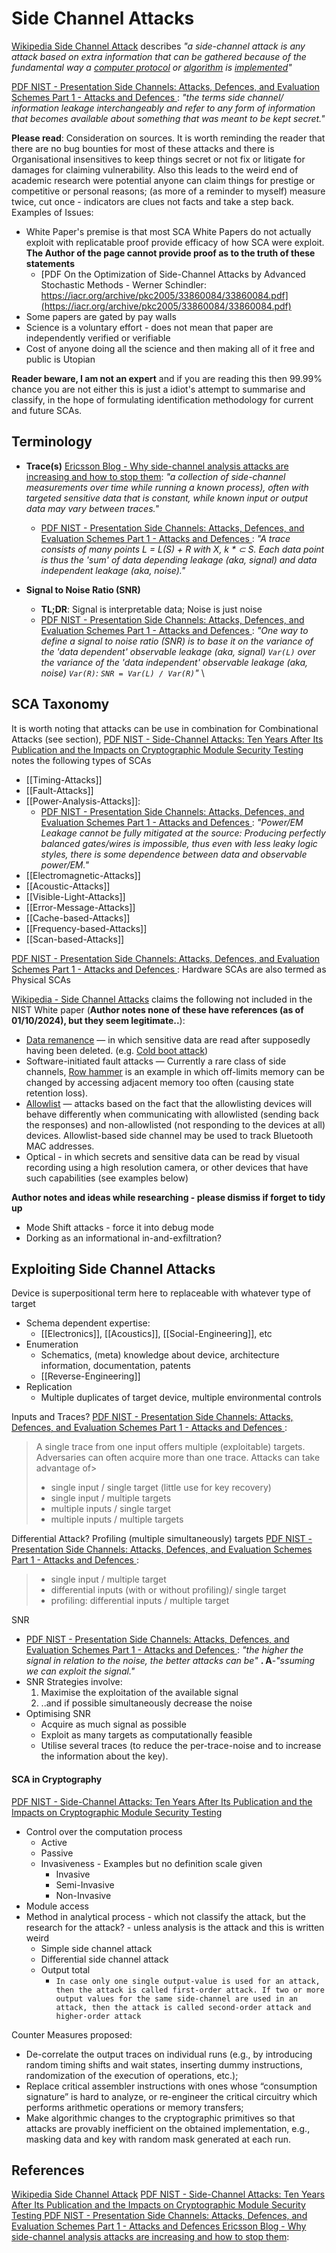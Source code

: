 # Side Channel Attacks

[Wikipedia Side Channel Attack](https://en.wikipedia.org/wiki/Side_channel_attack) describes *"a side-channel attack is any attack based on extra information that can be gathered because of the fundamental way a [computer protocol](https://en.wikipedia.org/wiki/Computer_protocol "Computer protocol") or [algorithm](https://en.wikipedia.org/wiki/Algorithm "Algorithm") is [implemented](https://en.wikipedia.org/wiki/Implementation#Computer_science "Implementation")"*

[PDF NIST - Presentation Side Channels: Attacks, Defences, and Evaluation Schemes Part 1 - Attacks and Defences ](https://csrc.nist.gov/csrc/media/Presentations/2021/crypto-club-2021-side-channels-1/images-media/crclub-2021-side-channels-1.pdf): *"the terms side channel/ information leakage interchangeably and refer to any form of information that becomes available about something that was
meant to be kept secret."*

**Please read**:
Consideration on sources. It is worth reminding the reader that there are no bug bounties for most of these attacks and there is Organisational insensitives to keep things secret or not fix or litigate for damages for claiming vulnerability. Also this leads to the weird end of academic research were potential anyone can claim things for prestige or competitive or personal reasons; (as more of a reminder to myself) measure twice, cut once - indicators are clues not facts and take a step back. Examples of Issues:
- White Paper's premise is that most SCA White Papers do not actually exploit with replicatable proof provide efficacy of how SCA were exploit. **The Author of the page cannot provide proof as to the truth of these statements**
	- [PDF On the Optimization of Side-Channel Attacks by Advanced Stochastic Methods - Werner Schindler: https://iacr.org/archive/pkc2005/33860084/33860084.pdf](https://iacr.org/archive/pkc2005/33860084/33860084.pdf) 
- Some papers are gated by pay walls
- Science is a voluntary effort - does not mean that paper are independently verified or verifiable
- Cost of anyone doing all the science and then making all of it free and public is Utopian


**Reader beware, I am not an expert** and if you are reading this then 99.99% chance you are not either this is just a idiot's attempt to summarise and classify, in the hope of formulating identification methodology for current and future SCAs.

## Terminology 

- **Trace(s)** [Ericsson Blog - Why side-channel analysis attacks are increasing and how to stop them](https://www.ericsson.com/en/blog/2023/4/side-channel-analysis): *"a collection of side-channel measurements over time while running a known process), often with targeted sensitive data that is constant, while known input or output data may vary between traces."*
	- [PDF NIST - Presentation Side Channels: Attacks, Defences, and Evaluation Schemes Part 1 - Attacks and Defences ](https://csrc.nist.gov/csrc/media/Presentations/2021/crypto-club-2021-side-channels-1/images-media/crclub-2021-side-channels-1.pdf): *"A trace consists of many points L = L(S) + R with X, k \* ⊂ S. Each data point is thus the 'sum' of data depending leakage (aka, signal) and data independent leakage (aka, noise)."*

- **Signal to Noise Ratio (SNR)**
	- **TL;DR**: Signal is interpretable data; Noise is just noise
	- [PDF NIST - Presentation Side Channels: Attacks, Defences, and Evaluation Schemes Part 1 - Attacks and Defences ](https://csrc.nist.gov/csrc/media/Presentations/2021/crypto-club-2021-side-channels-1/images-media/crclub-2021-side-channels-1.pdf): *"One way to define a signal to noise ratio (SNR) is to base it on the variance of the 'data dependent' observable leakage (aka, signal) `Var(L)` over the variance of the 'data independent' observable leakage (aka, noise) `Var(R)`: `SNR = Var(L) / Var(R)`"*
\
## SCA Taxonomy 

It is worth noting that attacks can be use in combination for Combinational Attacks (see section), [PDF NIST - Side-Channel Attacks: Ten Years After Its Publication and the Impacts on Cryptographic Module Security Testing ](https://csrc.nist.gov/csrc/media/events/physical-security-testing-workshop/documents/papers/physecpaper19.pdf) notes the following types of SCAs

- [[Timing-Attacks]]
- [[Fault-Attacks]]
- [[Power-Analysis-Attacks]]:
	- [PDF NIST - Presentation Side Channels: Attacks, Defences, and Evaluation Schemes Part 1 - Attacks and Defences ](https://csrc.nist.gov/csrc/media/Presentations/2021/crypto-club-2021-side-channels-1/images-media/crclub-2021-side-channels-1.pdf): *"Power/EM Leakage cannot be fully mitigated at the source: Producing perfectly balanced gates/wires is impossible, thus even with less leaky logic styles, there is some dependence between data and observable power/EM."*
- [[Electromagnetic-Attacks]]
- [[Acoustic-Attacks]]
- [[Visible-Light-Attacks]]
- [[Error-Message-Attacks]]
- [[Cache-based-Attacks]]
- [[Frequency-based-Attacks]]
- [[Scan-based-Attacks]]

[PDF NIST - Presentation Side Channels: Attacks, Defences, and Evaluation Schemes Part 1 - Attacks and Defences ](https://csrc.nist.gov/csrc/media/Presentations/2021/crypto-club-2021-side-channels-1/images-media/crclub-2021-side-channels-1.pdf): Hardware SCAs are also termed as Physical SCAs 


[Wikipedia - Side Channel Attacks](https://en.wikipedia.org/wiki/Side-channel_attack) claims the following not included in the NIST White paper (**Author notes none of these have references (as of 01/10/2024), but they seem legitimate..**):
- [Data remanence](https://en.wikipedia.org/wiki/Data_remanence "Data remanence") — in which sensitive data are read after supposedly having been deleted. (e.g. [Cold boot attack](https://en.wikipedia.org/wiki/Cold_boot_attack "Cold boot attack"))
- Software-initiated fault attacks — Currently a rare class of side channels, [Row hammer](https://en.wikipedia.org/wiki/Row_hammer "Row hammer") is an example in which off-limits memory can be changed by accessing adjacent memory too often (causing state retention loss).
- [Allowlist](https://en.wikipedia.org/wiki/Allowlist "Allowlist") — attacks based on the fact that the allowlisting devices will behave differently when communicating with allowlisted (sending back the responses) and non-allowlisted (not responding to the devices at all) devices. Allowlist-based side channel may be used to track Bluetooth MAC addresses.
- Optical - in which secrets and sensitive data can be read by visual recording using a high resolution camera, or other devices that have such capabilities (see examples below)

**Author notes and ideas while researching - please dismiss if forget to tidy up**
- Mode Shift attacks - force it into debug mode
- Dorking as an informational in-and-exfiltration?


## Exploiting Side Channel Attacks

Device is superpositional term here to replaceable with whatever type of target 

- Schema dependent expertise:
	- [[Electronics]], [[Acoustics]], [[Social-Engineering]], etc
- Enumeration
	- Schematics, (meta) knowledge about device, architecture information, documentation, patents
	- [[Reverse-Engineering]] 
- Replication 
	- Multiple duplicates of target device, multiple environmental controls


Inputs and Traces? [PDF NIST - Presentation Side Channels: Attacks, Defences, and Evaluation Schemes Part 1 - Attacks and Defences ](https://csrc.nist.gov/csrc/media/Presentations/2021/crypto-club-2021-side-channels-1/images-media/crclub-2021-side-channels-1.pdf):
> A single trace from one input offers multiple (exploitable) targets. Adversaries can often acquire more than one trace. Attacks can take advantage of>
>  - single input / single target (little use for key recovery)
>  - single input / multiple targets
>  - multiple inputs / single target
>  - multiple inputs / multiple targets

Differential Attack? 
Profiling (multiple simultaneously) targets [PDF NIST - Presentation Side Channels: Attacks, Defences, and Evaluation Schemes Part 1 - Attacks and Defences ](https://csrc.nist.gov/csrc/media/Presentations/2021/crypto-club-2021-side-channels-1/images-media/crclub-2021-side-channels-1.pdf): 
> - single input / multiple target
> - differential inputs (with or without profiling)/ single target
> -  profiling: differential inputs / multiple target

SNR 
- [PDF NIST - Presentation Side Channels: Attacks, Defences, and Evaluation Schemes Part 1 - Attacks and Defences ](https://csrc.nist.gov/csrc/media/Presentations/2021/crypto-club-2021-side-channels-1/images-media/crclub-2021-side-channels-1.pdf):  *"the higher the signal in relation to the noise, the better attacks can be"* **. A**-*"ssuming we can exploit the signal."*
- SNR Strategies involve: 
	1. Maximise the exploitation of the available signal 
	2. ..and if possible simultaneously decrease the noise
- Optimising SNR 
	- Acquire as much signal as possible
	- Exploit as many targets as computationally feasible
	- Utilise several traces (to reduce the per-trace-noise and to increase the information about the key).

#### SCA in Cryptography

[PDF NIST - Side-Channel Attacks: Ten Years After Its Publication and the Impacts on Cryptographic Module Security Testing ](https://csrc.nist.gov/csrc/media/events/physical-security-testing-workshop/documents/papers/physecpaper19.pdf)

- Control over the computation process
	- Active 
	- Passive
	- Invasiveness - Examples but no definition scale given 
		- Invasive
		- Semi-Invasive
		- Non-Invasive
- Module access
- Method in analytical process - which not classify the attack, but the research for the attack? - unless analysis is the attack and this is written weird
	- Simple side channel attack
	- Differential side channel attack
	- Output total 
		- `In case only one single output-value is used for an attack, then the attack is called first-order attack. If two or more output values for the same side-channel are used in an attack, then the attack is called second-order attack and higher-order attack`

Counter Measures proposed:
- De-correlate the output traces on individual runs (e.g., by introducing random timing
shifts and wait states, inserting dummy instructions, randomization of the execution of operations,
etc.);
- Replace critical assembler instructions with ones whose “consumption signature” is hard
to analyze, or re-engineer the critical circuitry which performs arithmetic operations or memory
transfers;
- Make algorithmic changes to the cryptographic primitives so that attacks are provably
inefficient on the obtained implementation, e.g., masking data and key with random mask
generated at each run.






## References

[Wikipedia Side Channel Attack](https://en.wikipedia.org/wiki/Side_channel_attack) 
[PDF NIST - Side-Channel Attacks: Ten Years After Its Publication and the Impacts on Cryptographic Module Security Testing ](https://csrc.nist.gov/csrc/media/events/physical-security-testing-workshop/documents/papers/physecpaper19.pdf)
[PDF NIST - Presentation Side Channels: Attacks, Defences, and Evaluation Schemes Part 1 - Attacks and Defences ](https://csrc.nist.gov/csrc/media/Presentations/2021/crypto-club-2021-side-channels-1/images-media/crclub-2021-side-channels-1.pdf)
[Ericsson Blog - Why side-channel analysis attacks are increasing and how to stop them](https://www.ericsson.com/en/blog/2023/4/side-channel-analysis):